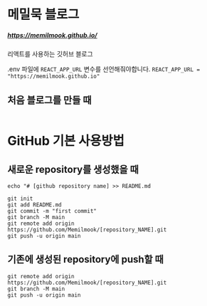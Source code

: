 # 메밀묵 블로그

##### https://memilmook.github.io/

리액트를 사용하는 깃허브 블로그

.env 파일에 `REACT_APP_URL` 변수를 선언해줘야합니다.
`REACT_APP_URL = "https://memilmook.github.io"`

## 처음 블로그를 만들 때

```

```


# GitHub 기본 사용방법

## 새로운 repository를 생성했을 때

```
echo "# [github repository name] >> README.md

git init
git add README.md
git commit -m "first commit"
git branch -M main
git remote add origin https://github.com/Memilmook/[repository_NAME].git
git push -u origin main

```

## 기존에 생성된 repository에 push할 때

```
git remote add origin https://github.com/Memilmook/[repository_NAME].git
git branch -M main
git push -u origin main
```